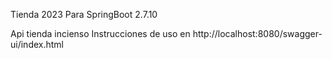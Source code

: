 Tienda 2023
Para SpringBoot 2.7.10

Api tienda incienso
Instrucciones de uso en  http://localhost:8080/swagger-ui/index.html
